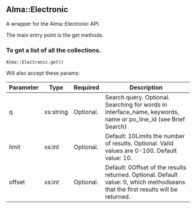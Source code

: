 ## Alma::Electronic

A wrapper for the Alma::Electronic API.

The main entry point is the get methods.

### To get a list of all the collections.

```
Alma::Electronic.get()
```

Will also accept these params:

| Parameter | Type      | Required  | Description |
| --------- | ----------| --------- | ---------------------------------------------------------------------------------------------------------------|
| q         | xs:string | Optional. | Search query. Optional. Searching for words in interface_name, keywords, name or po_line_id (see Brief Search) |
| limit     | xs:int    | Optional. | Default: 10Limits the number of results. Optional. Valid values are 0-100. Default value: 10. |
| offset    | xs:int    | Optional. | Default: 0Offset of the results returned. Optional. Default value: 0, which methodseans that the first results will be returned. |

